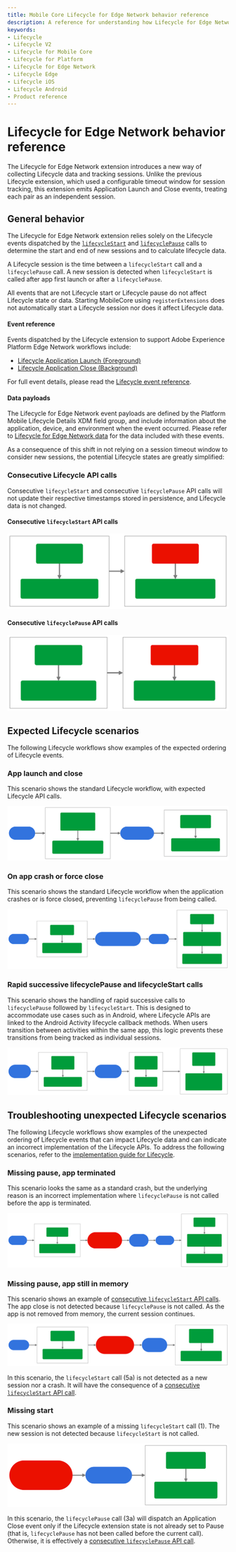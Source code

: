 ```yaml
---
title: Mobile Core Lifecycle for Edge Network behavior reference
description: A reference for understanding how Lifecycle for Edge Network behaves under different scenarios.
keywords:
- Lifecycle
- Lifecycle V2
- Lifecycle for Mobile Core
- Lifecycle for Platform
- Lifecycle for Edge Network
- Lifecycle Edge
- Lifecycle iOS
- Lifecycle Android
- Product reference
---
```


# Lifecycle for Edge Network behavior reference

The Lifecycle for Edge Network extension introduces a new way of collecting Lifecycle data and tracking sessions. Unlike the previous Lifecycle extension, which used a configurable timeout window for session tracking, this extension emits Application Launch and Close events, treating each pair as an independent session.

## General behavior

The Lifecycle for Edge Network extension relies solely on the Lifecycle events dispatched by the [`lifecycleStart`](../../home/base/mobile-core/lifecycle/api-reference.md#lifecyclestart) and [`lifecyclePause`](../../home/base/mobile-core/lifecycle/api-reference.md#lifecyclepause) calls to determine the start and end of new sessions and to calculate lifecycle data.

A Lifecycle session is the time between a `lifecycleStart` call and a `lifecyclePause` call. A new session is detected when `lifecycleStart` is called after app first launch or after a `lifecyclePause`.

All events that are not Lifecycle start or Lifecycle pause do not affect Lifecycle state or data. Starting MobileCore using `registerExtensions` does not automatically start a Lifecycle session nor does it affect Lifecycle data.

#### Event reference

Events dispatched by the Lifecycle extension to support Adobe Experience Platform Edge Network workflows include:

* [Lifecycle Application Launch (Foreground)](../../home/base/mobile-core/lifecycle/event-reference.md#lifecycle-application-foreground)
* [Lifecycle Application Close (Background)](../../home/base/mobile-core/lifecycle/event-reference.md#lifecycle-application-background)

For full event details, please read the [Lifecycle event reference](../../home/base/mobile-core/lifecycle/event-reference.md).

#### Data payloads

The Lifecycle for Edge Network event payloads are defined by the Platform Mobile Lifecycle Details XDM field group, and include information about the application, device, and environment when the event occurred. Please refer to [Lifecycle for Edge Network data](metrics.md) for the data included with these events.

As a consequence of this shift in not relying on a session timeout window to consider new sessions, the potential Lifecycle states are greatly simplified:

### Consecutive Lifecycle API calls

Consecutive `lifecycleStart` and consecutive `lifecyclePause` API calls will not update their respective timestamps stored in persistence, and Lifecycle data is not changed.

#### Consecutive `lifecycleStart` API calls

![](./assets/index/lifecycle-start-after-start.svg)

<!-- 
%%{
  init: {
    'themeVariables': {
      'lineColor': '#7a7a7a'
    }
  }
}%%
graph LR
    graph1 ==> graph2

    subgraph graph1 [" "]
        direction TB
        B(1a.<br/><code>lifecycleStart</code>) ==> C("1b.<br/>Application Launch (Foreground)")
        class graph1 transparentSubgraph;
    end

    subgraph graph2 [" "]
        direction TB
        E(2a.<br/><code>lifecycleStart</code>) ==> F("2b.<br/>Call ignored, no event dispatched")
        class graph2 transparentSubgraph;
    end

    classDef regularBox fill:#009c3b,stroke:#009c3b,color:#fff;
    classDef incorrectBox fill:#EB1000,stroke:#EB1000,color:#fff;
    classDef transparentSubgraph fill:transparent,stroke:#7a7a7a;

    class B,C,F regularBox;
    class E incorrectBox;
 -->

#### Consecutive `lifecyclePause` API calls

![](./assets/index/lifecycle-pause-after-pause.svg)

<!-- 
%%{
  init: {
    'themeVariables': {
      'lineColor': '#7a7a7a'
    }
  }
}%%
graph LR
    graph1 ==> graph2

    subgraph graph1 [" "]
        direction TB
        B(1a.<br/><code>lifecyclePause</code>) ==> C("1b.<br/>Application Close (Background)")
        class graph1 transparentSubgraph;
    end

    subgraph graph2 [" "]
        direction TB
        E(2a.<br/><code>lifecyclePause</code>) ==> F("2b.<br/>Call ignored, no event dispatched")
        class graph2 transparentSubgraph;
    end

    classDef regularBox fill:#009c3b,stroke:#009c3b,color:#fff;
    classDef incorrectBox fill:#EB1000,stroke:#EB1000,color:#fff;
    classDef transparentSubgraph fill:transparent,stroke:#7a7a7a;

    class B,C,F regularBox;
    class E incorrectBox;
 -->

## Expected Lifecycle scenarios

The following Lifecycle workflows show examples of the expected ordering of Lifecycle events.

### App launch and close

This scenario shows the standard Lifecycle workflow, with expected Lifecycle API calls.

![](./assets/index/lifecycle-app-launch-and-close.svg)

<!-- 
%%{
  init: {
    'themeVariables': {
      'lineColor': '#7a7a7a'
    }
  }
}%%
graph LR
    A(["1.<br/>App launched"]) ==> graph1
    graph1 ==> D(["3.<br/>App closed by user"])
    D ==> graph2

    subgraph graph1 [" "]
        direction TB
        B("2a.<br/><code>lifecycleStart</code><br/>(Start of new session)") ==> C("2b.<br/>Application Launch (Foreground)")
    end

    subgraph graph2 [" "]
        direction TB
        E(4a.<br/><code>lifecyclePause</code>) ==> F("4b.<br/>Application Close (Background)")
    end

    classDef dashedPill fill:#d3d3d3,stroke:#000,stroke-dasharray: 5 5,color:#000;
    classDef regularPill fill:#3273de,stroke:#3273de,color:#fff;
    classDef regularBox fill:#009c3b,stroke:#009c3b,color:#fff;
    classDef incorrectBox fill:#EB1000,stroke:#EB1000,color:#fff;
    classDef transparentSubgraph fill:transparent,stroke:#7a7a7a;

    class A,D regularPill;
    class B,C,E,F regularBox;
    class graph1,graph2 transparentSubgraph;
-->

### On app crash or force close

This scenario shows the standard Lifecycle workflow when the application crashes or is force closed, preventing `lifecyclePause` from being called.

![](./assets/index/lifecycle-crash.svg)

<!-- mermaid.js diagram definition
%%{
  init: {
    'themeVariables': {
      'lineColor': '#7a7a7a'
    }
  }
}%%
graph LR
    A(["1.<br/>App launched"]) ==> graph1
    graph1 ==> D(["3.<br/>App crashed/force closed<br/>(Unable to call <code>lifecyclePause</code>)"])
    D ==> E(["4.<br/>App launched"])
    E ==> graph2

    subgraph graph1 [" "]
        direction TB
        B("2a.<br/><code>lifecycleStart</code><br/>") ==> C("2b.<br/>Application Launch (Foreground)")
    end

    subgraph graph2 [" "]
        direction TB
        F("5a.<br/><code>lifecycleStart</code><br/>") ==> G("5b.<br/>Application Close (Background)<br/>(Close type unknown)")
        G ==> H("5c.<br/>Application Launch (Foreground)")
    end

    classDef dashedPill fill:#d3d3d3,stroke:#000,stroke-dasharray: 5 5,color:#000;
    classDef regularPill fill:#3273de,stroke:#3273de,color:#fff;
    classDef regularBox fill:#009c3b,stroke:#009c3b,color:#fff;
    classDef incorrectBox fill:#EB1000,stroke:#EB1000,color:#fff;
    classDef transparentSubgraph fill:transparent,stroke:#7a7a7a;

    class A,D,E regularPill;
    class B,C,F,G,H regularBox;
    class graph1,graph2 transparentSubgraph;
-->

### Rapid successive lifecyclePause and lifecycleStart calls

This scenario shows the handling of rapid successive calls to `lifecyclePause` followed by `lifecycleStart`. This is designed to accommodate use cases such as in Android, where Lifecycle APIs are linked to the Android Activity lifecycle callback methods. When users transition between activities within the same app, this logic prevents these transitions from being tracked as individual sessions.

![](./assets/index/lifecycle-rapid-successive-calls.svg)

<!-- 
%%{
  init: {
    'themeVariables': {
      'lineColor': '#7a7a7a'
    }
  }
}%%
graph LR
    A(["1.<br/>App launched<br/>(ex: Activity A)"]) ==> graph1
    graph1 ==> D(["3.<br/>Activity B launched<br/>(Activity A closing)"])
    D ==> graph2
    graph2 == < 0.5 sec ==> graph3

    subgraph graph1 [" "]
        direction TB
        B("2a.<br/><code>lifecycleStart</code><br/>(Activity A)") ==> C("2b.<br/>Application Launch (Foreground)")
    end

    subgraph graph2 [" "]
        direction TB
        E("4a.<br/><code>lifecyclePause</code><br/>(Activity A)") ==> F("4b.<br/>Pause task queued")
    end

    subgraph graph3 [" "]
        direction TB
        G("5a.<br/><code>lifecycleStart</code><br/>(Activity B)") ==> H("5b.<br/>1. Cancels pause task (4b)<br/>2. No Application Launch event<br/>3. No Lifecycle data changes")
    end

    classDef dashedPill fill:#d3d3d3,stroke:#000,stroke-dasharray: 5 5,color:#000;
    classDef regularPill fill:#3273de,stroke:#3273de,color:#fff;
    classDef regularBox fill:#009c3b,stroke:#009c3b,color:#fff;
    classDef incorrectBox fill:#EB1000,stroke:#EB1000,color:#fff;
    classDef transparentSubgraph fill:transparent,stroke:#7a7a7a;

    class A,D regularPill;
    class B,C,E,F,G,H regularBox;
    class graph1,graph2,graph3 transparentSubgraph;
  -->

## Troubleshooting unexpected Lifecycle scenarios

The following Lifecycle workflows show examples of the unexpected ordering of Lifecycle events that can impact Lifecycle data and can indicate an incorrect implementation of the Lifecycle APIs. To address the following scenarios, refer to the [implementation guide for Lifecycle](../../home/base/mobile-core/lifecycle/index.md#register-lifecycle-with-mobile-core-and-add-appropriate-startpause-calls).

### Missing pause, app terminated

This scenario looks the same as a standard crash, but the underlying reason is an incorrect implementation where `lifecyclePause` is not called before the app is terminated.

![](./assets/index/lifecycle-missing-pause-terminated.svg)

<!-- mermaid.js diagram definition
%%{
  init: {
    'themeVariables': {
      'lineColor': '#7a7a7a'
    }
  }
}%%
graph LR
    A(["1.<br/>App launched"]) ==> graph1
    graph1 ==> D(["3.<br/>App closed normally<br/>(Incorrect implementation:<br/>Missing <code>lifecyclePause</code>)"])
    D ==> E(["4.<br/>App removed<br/>from memory"])
    E ==> F(["5.<br/>App launched"])
    F ==> graph2

    subgraph graph1 [" "]
        direction TB
        B("2a.<br/><code>lifecycleStart</code><br/>") ==> C("2b.<br/>Application Launch (Foreground)")
    end

    subgraph graph2 [" "]
        direction TB
        G("6a.<br/><code>lifecycleStart</code><br/>") ==> H("6b.<br/>Application Close (Background)<br/>(Close type unknown)")
        H ==> I("6c.<br/>Application Launch (Foreground)")
    end

    classDef dashedPill fill:#d3d3d3,stroke:#000,stroke-dasharray: 5 5,color:#000;
    classDef regularPill fill:#3273de,stroke:#3273de,color:#fff;
    classDef regularBox fill:#009c3b,stroke:#009c3b,color:#fff;
    classDef incorrectBox fill:#EB1000,stroke:#EB1000,color:#fff;
    classDef transparentSubgraph fill:transparent,stroke:#7a7a7a;

    class A,E,F regularPill;
    class D incorrectBox;
    class B,C,G,H,I regularBox;
    class graph1,graph2 transparentSubgraph;
-->

### Missing pause, app still in memory

This scenario shows an example of [consecutive `lifecycleStart` API calls](#consecutive-lifecyclestart-api-calls). The app close is not detected because `lifecyclePause` is not called. As the app is not removed from memory, the current session continues.

![](./assets/index/lifecycle-missing-pause-not-terminated.svg)

<!-- mermaid.js diagram definition
%%{
  init: {
    'themeVariables': {
      'lineColor': '#7a7a7a'
    }
  }
}%%
graph LR
    A(["1.<br/>App launched"]) ==> graph1
    graph1 ==> D(["3.<br/>App closed normally<br/>(Incorrect implementation:<br/>Missing <code>lifecyclePause</code>)"])
    D ==> E(["4.<br/>App launched<br/>(Still in memory)"])
    E ==> graph2

    subgraph graph1 [" "]
        direction TB
        B("2a.<br/><code>lifecycleStart</code><br/>") ==> C("2b.<br/>Application Launch (Foreground)")
    end

    subgraph graph2 [" "]
        direction TB
        F("5a.<br/><code>lifecycleStart</code><br/>(Consecutive start)") ==> G("5b.<br/>Call ignored, no event dispatched")
    end

    classDef dashedPill fill:#d3d3d3,stroke:#000,stroke-dasharray: 5 5,color:#000;
    classDef regularPill fill:#3273de,stroke:#3273de,color:#fff;
    classDef regularBox fill:#009c3b,stroke:#009c3b,color:#fff;
    classDef incorrectBox fill:#EB1000,stroke:#EB1000,color:#fff;
    classDef transparentSubgraph fill:transparent,stroke:#7a7a7a;

    class A,E regularPill;
    class D incorrectBox;
    class B,C,F,G regularBox;
    class graph1,graph2 transparentSubgraph;
-->

In this scenario, the `lifecycleStart` call (5a) is not detected as a new session nor a crash. It will have the consequence of a [consecutive `lifecycleStart` API call](#consecutive-lifecyclestart-api-calls).

### Missing start

This scenario shows an example of a missing `lifecycleStart` call (1). The new session is not detected because `lifecycleStart` is not called.

![](./assets/index/lifecycle-missing-start.svg)

<!-- mermaid.js diagram definition
%%{
  init: {
    'themeVariables': {
      'lineColor': '#7a7a7a'
    }
  }
}%%
graph LR
    A(["1.<br/>App launched<br/>(Incorrect implementation:<br/>Missing <code>lifecycleStart</code>)"]) ==> B(["2.<br/>App closed normally"])
    B ==> graph1

    subgraph graph1 [" "]
        direction TB
        C(3a.<br/><code>lifecyclePause</code>) ==> D("3b.<br/>Application Close (Background)")
    end

    classDef dashedPill fill:#d3d3d3,stroke:#000,stroke-dasharray: 5 5,color:#000;
    classDef regularPill fill:#3273de,stroke:#3273de,color:#fff;
    classDef regularBox fill:#009c3b,stroke:#009c3b,color:#fff;
    classDef incorrectBox fill:#EB1000,stroke:#EB1000,color:#fff;
    classDef transparentSubgraph fill:transparent,stroke:#7a7a7a;

    class B regularPill;
    class A incorrectBox;
    class C,D regularBox;
    class graph1 transparentSubgraph;
-->

In this scenario, the `lifecyclePause` call (3a) will dispatch an Application Close event only if the Lifecycle extension state is not already set to Pause (that is, `lifecyclePause` has not been called before the current call). Otherwise, it is effectively a [consecutive `lifecyclePause` API call](#consecutive-lifecyclepause-api-calls).
